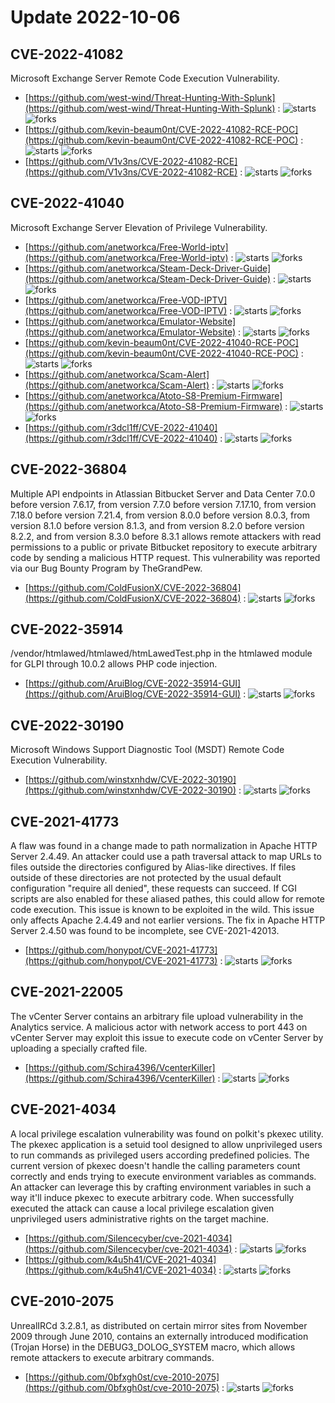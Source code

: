 # Update 2022-10-06
## CVE-2022-41082
 Microsoft Exchange Server Remote Code Execution Vulnerability.

- [https://github.com/west-wind/Threat-Hunting-With-Splunk](https://github.com/west-wind/Threat-Hunting-With-Splunk) :  ![starts](https://img.shields.io/github/stars/west-wind/Threat-Hunting-With-Splunk.svg) ![forks](https://img.shields.io/github/forks/west-wind/Threat-Hunting-With-Splunk.svg)
- [https://github.com/kevin-beaum0nt/CVE-2022-41082-RCE-POC](https://github.com/kevin-beaum0nt/CVE-2022-41082-RCE-POC) :  ![starts](https://img.shields.io/github/stars/kevin-beaum0nt/CVE-2022-41082-RCE-POC.svg) ![forks](https://img.shields.io/github/forks/kevin-beaum0nt/CVE-2022-41082-RCE-POC.svg)
- [https://github.com/V1v3ns/CVE-2022-41082-RCE](https://github.com/V1v3ns/CVE-2022-41082-RCE) :  ![starts](https://img.shields.io/github/stars/V1v3ns/CVE-2022-41082-RCE.svg) ![forks](https://img.shields.io/github/forks/V1v3ns/CVE-2022-41082-RCE.svg)


## CVE-2022-41040
 Microsoft Exchange Server Elevation of Privilege Vulnerability.

- [https://github.com/anetworkca/Free-World-iptv](https://github.com/anetworkca/Free-World-iptv) :  ![starts](https://img.shields.io/github/stars/anetworkca/Free-World-iptv.svg) ![forks](https://img.shields.io/github/forks/anetworkca/Free-World-iptv.svg)
- [https://github.com/anetworkca/Steam-Deck-Driver-Guide](https://github.com/anetworkca/Steam-Deck-Driver-Guide) :  ![starts](https://img.shields.io/github/stars/anetworkca/Steam-Deck-Driver-Guide.svg) ![forks](https://img.shields.io/github/forks/anetworkca/Steam-Deck-Driver-Guide.svg)
- [https://github.com/anetworkca/Free-VOD-IPTV](https://github.com/anetworkca/Free-VOD-IPTV) :  ![starts](https://img.shields.io/github/stars/anetworkca/Free-VOD-IPTV.svg) ![forks](https://img.shields.io/github/forks/anetworkca/Free-VOD-IPTV.svg)
- [https://github.com/anetworkca/Emulator-Website](https://github.com/anetworkca/Emulator-Website) :  ![starts](https://img.shields.io/github/stars/anetworkca/Emulator-Website.svg) ![forks](https://img.shields.io/github/forks/anetworkca/Emulator-Website.svg)
- [https://github.com/kevin-beaum0nt/CVE-2022-41040-RCE-POC](https://github.com/kevin-beaum0nt/CVE-2022-41040-RCE-POC) :  ![starts](https://img.shields.io/github/stars/kevin-beaum0nt/CVE-2022-41040-RCE-POC.svg) ![forks](https://img.shields.io/github/forks/kevin-beaum0nt/CVE-2022-41040-RCE-POC.svg)
- [https://github.com/anetworkca/Scam-Alert](https://github.com/anetworkca/Scam-Alert) :  ![starts](https://img.shields.io/github/stars/anetworkca/Scam-Alert.svg) ![forks](https://img.shields.io/github/forks/anetworkca/Scam-Alert.svg)
- [https://github.com/anetworkca/Atoto-S8-Premium-Firmware](https://github.com/anetworkca/Atoto-S8-Premium-Firmware) :  ![starts](https://img.shields.io/github/stars/anetworkca/Atoto-S8-Premium-Firmware.svg) ![forks](https://img.shields.io/github/forks/anetworkca/Atoto-S8-Premium-Firmware.svg)
- [https://github.com/r3dcl1ff/CVE-2022-41040](https://github.com/r3dcl1ff/CVE-2022-41040) :  ![starts](https://img.shields.io/github/stars/r3dcl1ff/CVE-2022-41040.svg) ![forks](https://img.shields.io/github/forks/r3dcl1ff/CVE-2022-41040.svg)


## CVE-2022-36804
 Multiple API endpoints in Atlassian Bitbucket Server and Data Center 7.0.0 before version 7.6.17, from version 7.7.0 before version 7.17.10, from version 7.18.0 before version 7.21.4, from version 8.0.0 before version 8.0.3, from version 8.1.0 before version 8.1.3, and from version 8.2.0 before version 8.2.2, and from version 8.3.0 before 8.3.1 allows remote attackers with read permissions to a public or private Bitbucket repository to execute arbitrary code by sending a malicious HTTP request. This vulnerability was reported via our Bug Bounty Program by TheGrandPew.

- [https://github.com/ColdFusionX/CVE-2022-36804](https://github.com/ColdFusionX/CVE-2022-36804) :  ![starts](https://img.shields.io/github/stars/ColdFusionX/CVE-2022-36804.svg) ![forks](https://img.shields.io/github/forks/ColdFusionX/CVE-2022-36804.svg)


## CVE-2022-35914
 /vendor/htmlawed/htmlawed/htmLawedTest.php in the htmlawed module for GLPI through 10.0.2 allows PHP code injection.

- [https://github.com/AruiBlog/CVE-2022-35914-GUI](https://github.com/AruiBlog/CVE-2022-35914-GUI) :  ![starts](https://img.shields.io/github/stars/AruiBlog/CVE-2022-35914-GUI.svg) ![forks](https://img.shields.io/github/forks/AruiBlog/CVE-2022-35914-GUI.svg)


## CVE-2022-30190
 Microsoft Windows Support Diagnostic Tool (MSDT) Remote Code Execution Vulnerability.

- [https://github.com/winstxnhdw/CVE-2022-30190](https://github.com/winstxnhdw/CVE-2022-30190) :  ![starts](https://img.shields.io/github/stars/winstxnhdw/CVE-2022-30190.svg) ![forks](https://img.shields.io/github/forks/winstxnhdw/CVE-2022-30190.svg)


## CVE-2021-41773
 A flaw was found in a change made to path normalization in Apache HTTP Server 2.4.49. An attacker could use a path traversal attack to map URLs to files outside the directories configured by Alias-like directives. If files outside of these directories are not protected by the usual default configuration &quot;require all denied&quot;, these requests can succeed. If CGI scripts are also enabled for these aliased pathes, this could allow for remote code execution. This issue is known to be exploited in the wild. This issue only affects Apache 2.4.49 and not earlier versions. The fix in Apache HTTP Server 2.4.50 was found to be incomplete, see CVE-2021-42013.

- [https://github.com/honypot/CVE-2021-41773](https://github.com/honypot/CVE-2021-41773) :  ![starts](https://img.shields.io/github/stars/honypot/CVE-2021-41773.svg) ![forks](https://img.shields.io/github/forks/honypot/CVE-2021-41773.svg)


## CVE-2021-22005
 The vCenter Server contains an arbitrary file upload vulnerability in the Analytics service. A malicious actor with network access to port 443 on vCenter Server may exploit this issue to execute code on vCenter Server by uploading a specially crafted file.

- [https://github.com/Schira4396/VcenterKiller](https://github.com/Schira4396/VcenterKiller) :  ![starts](https://img.shields.io/github/stars/Schira4396/VcenterKiller.svg) ![forks](https://img.shields.io/github/forks/Schira4396/VcenterKiller.svg)


## CVE-2021-4034
 A local privilege escalation vulnerability was found on polkit's pkexec utility. The pkexec application is a setuid tool designed to allow unprivileged users to run commands as privileged users according predefined policies. The current version of pkexec doesn't handle the calling parameters count correctly and ends trying to execute environment variables as commands. An attacker can leverage this by crafting environment variables in such a way it'll induce pkexec to execute arbitrary code. When successfully executed the attack can cause a local privilege escalation given unprivileged users administrative rights on the target machine.

- [https://github.com/Silencecyber/cve-2021-4034](https://github.com/Silencecyber/cve-2021-4034) :  ![starts](https://img.shields.io/github/stars/Silencecyber/cve-2021-4034.svg) ![forks](https://img.shields.io/github/forks/Silencecyber/cve-2021-4034.svg)
- [https://github.com/k4u5h41/CVE-2021-4034](https://github.com/k4u5h41/CVE-2021-4034) :  ![starts](https://img.shields.io/github/stars/k4u5h41/CVE-2021-4034.svg) ![forks](https://img.shields.io/github/forks/k4u5h41/CVE-2021-4034.svg)


## CVE-2010-2075
 UnrealIRCd 3.2.8.1, as distributed on certain mirror sites from November 2009 through June 2010, contains an externally introduced modification (Trojan Horse) in the DEBUG3_DOLOG_SYSTEM macro, which allows remote attackers to execute arbitrary commands.

- [https://github.com/0bfxgh0st/cve-2010-2075](https://github.com/0bfxgh0st/cve-2010-2075) :  ![starts](https://img.shields.io/github/stars/0bfxgh0st/cve-2010-2075.svg) ![forks](https://img.shields.io/github/forks/0bfxgh0st/cve-2010-2075.svg)

